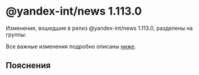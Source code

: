 # @yandex-int/news 1.113.0

<!-- ЧЕЛОВЕЧЕСКОЕ ВСТУПЛЕНИЕ -->

Изменения, вошедшие в релиз @yandex-int/news 1.113.0, разделены на группы:

Все важные изменения подробно описаны [ниже](#Пояснения).

## Пояснения

